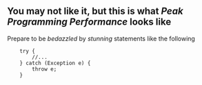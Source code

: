 ## You may not like it, but this is what ***Peak Programming Performance*** looks like


Prepare to be *bedazzled* by *stunning* statements like the following

		try {
			//...
		} catch (Exception e) {
			throw e;
		}
